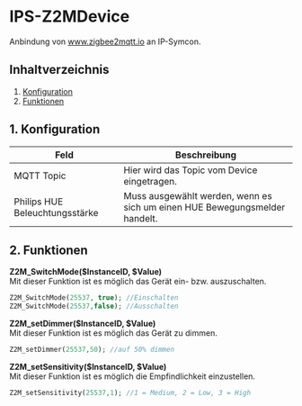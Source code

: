 # IPS-Z2MDevice
   Anbindung von www.zigbee2mqtt.io an IP-Symcon.
     
   ## Inhaltverzeichnis
   1. [Konfiguration](#1-konfiguration)
   2. [Funktionen](#2-funktionen)
   
   ## 1. Konfiguration
   
   Feld | Beschreibung
   ------------ | -------------
   MQTT Topic | Hier wird das Topic vom Device eingetragen.
   Philips HUE Beleuchtungsstärke | Muss ausgewählt werden, wenn es sich um einen HUE Bewegungsmelder handelt.
   
   ## 2. Funktionen
   
   **Z2M_SwitchMode($InstanceID, $Value)**\
   Mit dieser Funktion ist es möglich das Gerät ein- bzw. auszuschalten.
   ```php
   Z2M_SwitchMode(25537, true); //Einschalten
   Z2M_SwitchMode(25537,false); //Ausschalten
   ```
   
   **Z2M_setDimmer($InstanceID, $Value)**\
   Mit dieser Funktion ist es möglich das Gerät zu dimmen.
   ```php
   Z2M_setDimmer(25537,50); //auf 50% dimmen
   ```
   
   **Z2M_setSensitivity($InstanceID, $Value)**\
   Mit dieser Funktion ist es möglich die Empfindlichkeit einzustellen.
   ```php
   Z2M_setSensitivity(25537,1); //1 = Medium, 2 = Low, 3 = High
   ```